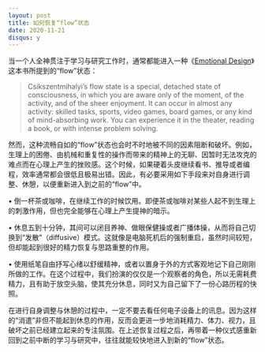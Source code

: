 ```yaml
---
layout: post
title: 如何恢复“flow”状态
date: 2020-11-21
disqus: y
---
```


当一个人全神贯注于学习与研究工作时，通常都能进入一种《[Emotional Design](https://book.douban.com/subject/1465328/)》这本书所提到的“flow”状态：

> Csikszentmihalyi’s flow state is a special, detached state of consciousness, in which you are aware only of the moment, of the activity, and of the sheer enjoyment. It can occur in almost any activity: skilled tasks, sports, video games, board games, or any kind of mind-absorbing work. You can experience it in the theater, reading a book, or with intense problem solving.

然而，这种流畅自如的“flow”状态也会时不时地被不同的因素阻断和破坏。例如，生理上的困倦、由机械和重复性的操作而带来的精神上的无聊、因暂时无法攻克的难点而在心理上产生的挫败感。这个时候，如果硬着头皮继续看书、推导或者编程，效率通常都会很低且极易出错。因此，有必要采用如下手段来对自身进行调整、休憩，以便重新进入到之前的“flow”中。

• 倒一杯茶或咖啡，在继续工作的时候饮用。即便茶或咖啡对某些人起不到生理上的刺激作用，但也完全能够在心理上产生提神的暗示。

• 休息五到十分钟，其间可以闭目养神、做眼保健操或者广播体操，从而将自己切换到“发散”（diffusive）模式。这就像是电脑死机后的强制重启，虽然时间较短，但却能起到很好的精力恢复与思路重整的作用。

• 使用纸笔自由抒写心绪以舒缓精神，或者以置身于外的方式客观地记下自己刚刚所做的工作。在这个过程中，我们扮演的仅仅是一个观察者的角色，所以无需耗费精力，且有助于放空头脑，使其充分休息，同时又为自己留下了一份心路历程的快照。

在进行自身调整与休憩的过程中，一定不要去看任何电子设备上的讯息。因为这样的“消遣”非但不能起到休息的作用，反而会更进一步地消耗精力、体力、视力，且破坏之前已经建立起来的专注氛围。在上述恢复过程之后，再带着一种仪式感重新回到之前中断的学习与研究中，往往就能较快地进入到新的“flow”状态。
